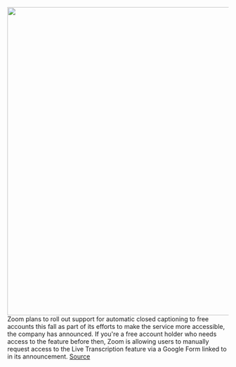 <img src='https://cdn.vox-cdn.com/thumbor/CHa24edND-Qm76Tkrw7WepNOHU4=/0x0:1415x746/1200x800/filters:focal(621x382:847x608)/cdn.vox-cdn.com/uploads/chorus_image/image/68872363/Jen_Hill_Accessibility.0.png' width='700px' /><br/>
Zoom plans to roll out support for automatic closed captioning to free accounts this fall as part of its efforts to make the service more accessible, the company has announced. If you're a free account holder who needs access to the feature before then, Zoom is allowing users to manually request access to the Live Transcription feature via a Google Form linked to in its announcement.
<a href='https://www.theverge.com/2021/2/25/22300740/zoom-live-transcription-closed-captions-accessibility-free-accounts'> Source <a/>
